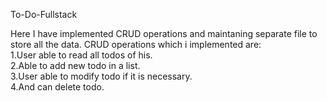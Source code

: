 To-Do-Fullstack

Here I have implemented CRUD operations and maintaning separate file to store all the data.
CRUD operations which i implemented are:                                                                                                                                                                                
1.User able to read all todos of his.                                                                                                                                                                                   
2.Able to add new todo in a list.                                                                                                                                                                                       
3.User able to modify todo if it is necessary.                                                                                                                                                                          
4.And can delete todo.
